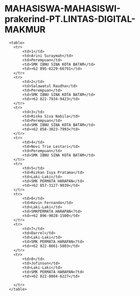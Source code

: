 # MAHASISWA-MAHASISWI-prakerind-PT.LINTAS-DIGITAL-MAKMUR
<!DOCTYPE html>
<html lang="en">
<head>
    <meta charset="UTF-8">
    <meta http-equiv="X-UA-Compatible" content="IE=edge">
    <meta name="viewport" content="width=device-width, initial-scale=1.0">
    <title>Document</title>
</head>
<body>
 
      <table>
        <tr>
            <td>1</td>
            <td>Arini Suraymah</td>
            <td>Perempuan</td>
            <td>SMK IBNU SINA KOTA BATAM</td>
            <td>+62 895-6229-66791</td>
        </tr>
        <tr>
            <td>2</td>
            <td>Salawatul Raudha</td>
            <td>Perempuan</td>
            <td>SMK IBNU SINA KOTA BATAM</td>
            <td>+62 822-7934-9423</td>
        </tr>
        <tr>
            <td>3</td>
            <td>Riska Siva Nabila</td>
            <td>Perempuan</td>
            <td>SMK IBNU SINA KOTA BATAM</td>
            <td>+62 858-3023-7993<?td>
        </tr>
        <tr>
            <td>4</td>
            <td>Novi Trie Lestari</td>
            <td>Perempuan</td>
            <td>SMK IBNU SINA KOTA BATAM</td>
        </tr>
        <tr>
            <td>5</td>
            <td>Rizkan Isya Pratama</td>
            <td>Laki-Laki</td>
            <td>SMK PERMATA HARAPAN</td>
            <td>+62 857-3127-9039</td>
        </tr>
        <tr>
            <td>6</td>
            <td>Kevin Fernando</td>
            <td>Laki-Laki</td>
            <td>SMKPERMATA HARAPAN<?td>
            <td>+62 896-9028-1500</td>
        </tr>
        <tr>
            <td>7</td>
            <td>Darrel</td>
            <td>Laki-Laki</td>
            <td>SMK PERMATA HARAPAN<?td>
            <td>+62 822-8661-5803</td>
        </tr>
        <tr>
            <td>8</td>
            <td>Jofinson</td>
            <td>Laki-Laki</td>
            <td>SMK PERMATA HARAPAN<?td>
            <td>+62 822-8084-6227</td>

        </tr>
      </table>
</body>
</html>
